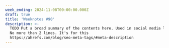 ```yaml
---
week_ending: 2024-11-08T00:00:00.000Z
draft: true
title: 'Weeknotes #90'
description: >-
  TODO Put a broad summary of the contents here. Used in social media links etc.
  No more than 2 lines. It's for this
  https://ahrefs.com/blog/seo-meta-tags/#meta-description
---
```


